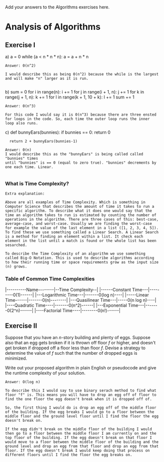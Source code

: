 Add your answers to the Algorithms exercises here.

# Analysis of Algorithms

## Exercise I

a)  a = 0
    while (a < n * n * n):
      a = a + n * n

```
Answer: 0(n^2)

I would describe this as being 0(n^2) because the while is the largest
and will make "n" larger as it is run.


```

b)  sum = 0
    for i in range(n):
      i += 1
      for j in range(i + 1, n):
        j += 1
        for k in range(j + 1, n):
          k += 1
          for l in range(k + 1, 10 + k):
            l += 1
            sum += 1

```
Answer: 0(n^3)

For this code I would say it is 0(n^3) because there are three ensted for loops in the code. So, each time the outer loop runs the inner loop also runs.

```

c)  def bunnyEars(bunnies):
      if bunnies == 0:
        return 0

      return 2 + bunnyEars(bunnies-1)

```
Answer: 0(n)
I would describe this as the "bunnyEars" is being called called "bunnies" times 
until "bunnies" is == 0 (equal to zero true). "bunnies" decrements by one each time. Linear. 


```
### What is Time Complexity?

```
Extra explanation:

Above are all examples of Time Complexity. Which is something in Computer Science that describes the amount of time it takes to run a specific algorithm. To describe what it does one would say that the time an algorithm takes to run is estimated by counting the number of operations in the algorithm. There are three cases of this: best-case, average-case, and worst-case. Usually we are finding the worst-case for example the value of the last element in a list ([1, 2, 3, 4, 5]). To find these we use something called a Linear Search. A Linear Search is a method for finding an element within a list. It check each element in the list until a match is found or the whole list has been sesarched. 

To describe the Time Complexity of an algorithm we use something called Big-O Notation. This is used to describe algorithms according to how their running time or space requirements grow as the input size (n) grows.

```

### Table of Common Time Complexities

|----------Name--------|--Time Complexity--|
|------Constant Time---|---------0(1)------|
|---Logarithmic Time---|-------0(log n)----|
|-----Linear Time------|-------0(n)--------|
|---Quasilinear Time---|-----0(n log n)----|
|----Quadratic Time----|-------0(n^2)------|
|---Exponential Time---|-------0(2^n)------|
|----Factorial Time----|--------0(n!)------|

## Exercise II

Suppose that you have an _n_-story building and plenty of eggs. Suppose also that an egg gets broken if it is thrown off floor _f_ or higher, and doesn't get broken if dropped off a floor less than floor _f_. Devise a strategy to determine the value of _f_ such that the number of dropped eggs is minimized.

Write out your proposed algorithm in plain English or pseudocode and give the runtime complexity of your solution.

```
Answer: O(log n)

To describe this I would say to use binary serach method to find what floor "f" is. This means you will have to drop an egg off of floor to find the one floor the egg doesn't break when it is dropped off of. 

So, the first thing I would do is drop an egg off of the middle floor of the building. If the egg breaks I would go to a floor between the middle floor and the ground level floor until I find the floor the egg doesn't break on.

If the egg didn't break on the middle floor of the building I would then go to a floor between the middle floor I am currently on and the top floor of the building. If the egg doesn't break on that floor I would move to a floor between the middle floor of the building and the ground level and drop an egg from that floor and drop an egg from that floor. If the egg doesn't break I would keep doing that process on different floors until I find the floor the egg breaks on.

```